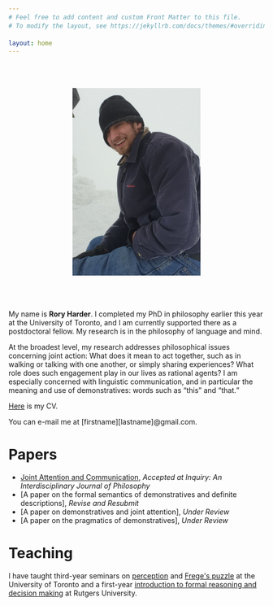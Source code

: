```yaml
---
# Feel free to add content and custom Front Matter to this file.
# To modify the layout, see https://jekyllrb.com/docs/themes/#overriding-theme-defaults

layout: home
---
```


<center><img src="mountpicture.png" style="max-width:50%;" vspace="50" onclick="this.src='IMG_3309.jpeg'"></center>

My name is <b>Rory Harder</b>. I completed my PhD in philosophy earlier this year at the University of Toronto, and I am currently supported there as a postdoctoral fellow. My research is in the philosophy of language and mind.

At the broadest level, my research addresses philosophical issues concerning joint action: What does it mean to act together, such as in walking or talking with one another, or simply sharing experiences? What role does such engagement play in our lives as rational agents? I am especially concerned with linguistic communication, and in particular the meaning and use of demonstratives: words such as <q>this</q> and <q>that.</q>

<a href="rh-cv.pdf">Here</a> is my CV.

You can e-mail me at [firstname][lastname]@gmail.com.

# Papers

* <a href="https://philpapers.org/rec/HARJAA-6">Joint Attention and Communication</a>, *Accepted at Inquiry: An Interdisciplinary Journal of Philosophy*
* [A paper on the formal semantics of demonstratives and definite descriptions], *Revise and Resubmit*
* [A paper on demonstratives and joint attention], *Under Review*
* [A paper on the pragmatics of demonstratives], *Under Review*

# Teaching

I have taught third-year seminars on <a href="rh-mind-syllabus.pdf">perception</a> and <a href="fpsyll.pdf">Frege's puzzle</a> at the University of Toronto and a first-year <a href="syllabus.pdf">introduction to formal reasoning and decision making</a> at Rutgers University.

<!-- As a teaching assistant at the University of Toronto, I have run tutorials for second-year courses on metaphysics and epistemology, ancient philosophy, early modern philosophy, and probability theory; and a first-year introduction to philosophy course. -->





